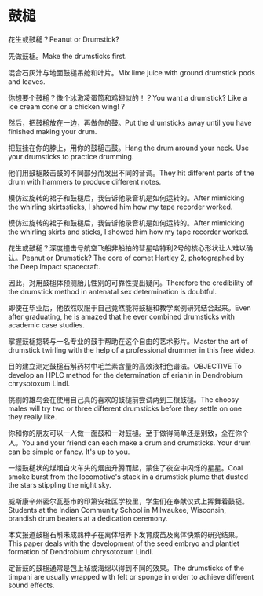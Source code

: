 # 鼓槌

<p><span class="chinese">花生或鼓槌？</span><span class="english">Peanut or Drumstick?</span></p>

<p><span class="chinese">先做鼓槌。</span><span class="english">Make the drumsticks first.</span></p>

<p><span class="chinese">混合石灰汁与地面鼓槌吊舱和叶片。</span><span class="english">Mix lime juice with ground drumstick pods and leaves.</span></p>

<p><span class="chinese">你想要个鼓槌？像个冰激凌蛋筒和鸡翅似的！？</span><span class="english">You want a drumstick? Like a ice cream cone or a chicken wing! ?</span></p>

<p><span class="chinese">然后，把鼓槌放在一边，再做你的鼓。</span><span class="english">Put the drumsticks away until you have finished making your drum.</span></p>

<p><span class="chinese">把鼓挂在你的脖上，用你的鼓槌击鼓。</span><span class="english">Hang the drum around your neck. Use your drumsticks to practice drumming.</span></p>

<p><span class="chinese">他们用鼓槌敲击鼓的不同部分而发出不同的音调。</span><span class="english">They hit different parts of the drum with hammers to produce different notes.</span></p>

<p><span class="chinese">模仿过旋转的裙子和鼓槌后，我告诉他录音机是如何运转的。</span><span class="english">After mimicking the whirling skirtssticks, I showed him how my tape recorder worked.</span></p>

<p><span class="chinese">模仿过旋转的裙子和鼓槌后，我告诉他录音机是如何运转的。</span><span class="english">After mimicking the whirling skirts and sticks, I showed him how my tape recorder worked.</span></p>

<p><span class="chinese">花生或鼓槌？深度撞击号航空飞船非船拍的彗星哈特利2号的核心形状让人难以确认。</span><span class="english">Peanut or Drumstick? The core of comet Hartley 2, photographed by the Deep Impact spacecraft.</span></p>

<p><span class="chinese">因此，对用鼓槌体预测胎儿性别的可靠性提出疑问。</span><span class="english">Therefore the credibility of the drumstick method in antenatal sex determination is doubtful.</span></p>

<p><span class="chinese">即使在毕业后，他依然叹服于自己竟然能将鼓槌和教学案例研究结合起来。</span><span class="english">Even after graduating, he is amazed that he ever combined drumsticks with academic case studies.</span></p>

<p><span class="chinese">掌握鼓槌捻转与一名专业的鼓手帮助在这个自由的艺术影片。</span><span class="english">Master the art of drumstick twirling with the help of a professional drummer in this free video.</span></p>

<p><span class="chinese">目的建立测定鼓槌石斛药材中毛兰素含量的高效液相色谱法。</span><span class="english">OBJECTIVE To develop an HPLC method for the determination of erianin in Dendrobium chrysotoxum Lindl.</span></p>

<p><span class="chinese">挑剔的雄鸟会在使用自己真的喜欢的鼓槌前尝试两到三根鼓槌。</span><span class="english">The choosy males will try two or three different drumsticks before they settle on one they really like.</span></p>

<p><span class="chinese">你和你的朋友可以一人做一面鼓和一对鼓槌。至于做得简单还是别致，全在你个人。</span><span class="english">You and your friend can each make a drum and drumsticks. Your drum can be simple or fancy. It's up to you.</span></p>

<p><span class="chinese">一缕鼓槌状的煤烟自火车头的烟囱升腾而起，蒙住了夜空中闪烁的星星。</span><span class="english">Coal smoke burst from the locomotive's stack in a drumstick plume that dusted the stars stippling the night sky.</span></p>

<p><span class="chinese">威斯康辛州密尔瓦基市的印第安社区学校里，学生们在奉献仪式上挥舞着鼓槌。</span><span class="english">Students at the Indian Community School in Milwaukee, Wisconsin, brandish drum beaters at a dedication ceremony.</span></p>

<p><span class="chinese">本文报道鼓槌石斛未成熟种子在离体培养下发育成苗及离体快繁的研究结果。</span><span class="english">This paper deals with the development of the seed embryo and plantlet formation of Dendrobium chrysotoxum Lindl.</span></p>

<p><span class="chinese">定音鼓的鼓槌通常是包上毡或海绵以得到不同的效果。</span><span class="english">The drumsticks of the timpani are usually wrapped with felt or sponge in order to achieve different sound effects.</span></p>

